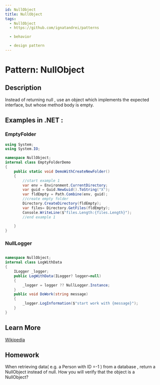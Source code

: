 ```yaml
---
id: NullObject
title: NullObject
tags:
  - NullObject
  - https://github.com/ignatandrei/patterns

  - behavior

  - design pattern
---
```


# Pattern:  NullObject

## Description

Instead of returning null , use an object which implements the expected interface, but whose method body is empty.

## Examples in .NET : 


###  EmptyFolder 

```csharp
using System;
using System.IO;

namespace NullObject;
internal class EmptyFolderDemo
{
    public static void DemoWithCreateNewFolder()
    {
        //start example 1
        var env = Environment.CurrentDirectory;
        var guid = Guid.NewGuid().ToString("X");
        var fldEmpty = Path.Combine(env, guid);
        //create empty folder
        Directory.CreateDirectory(fldEmpty);
        var files= Directory.GetFiles(fldEmpty);
        Console.WriteLine($"files.Length:{files.Length}");
        //end example 1
        
    }
}


```


###  NullLogger 

```csharp

namespace NullObject;
internal class LogWithData
{
    ILogger _logger;
    public LogWithData(ILogger? logger=null)
    {
        _logger = logger ?? NullLogger.Instance;   
    }
    public void DoWork(string message)
    {
        _logger.LogInformation($"start work with {message}");
    }
}


```


## Learn More

[Wikipedia](https://en.wikipedia.org/wiki/Null_object_pattern)

## Homework

When retrieving data( e.g. a Person with ID =-1 ) from a database , return a NullObject instead of null. How you will verify that the object is a NullObject?


